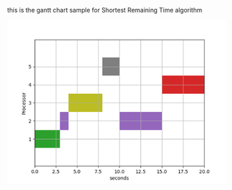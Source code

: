 this is the gantt chart sample for Shortest Remaining Time algorithm

![alt text](https://github.com/fatemetayebi/Operating-system-scheduling-algorithms/blob/main/gantt1.png?raw=true)


